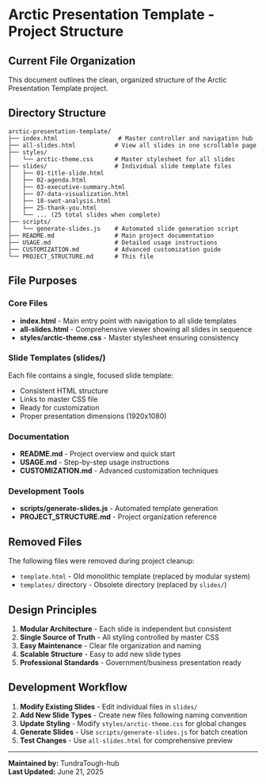 # Arctic Presentation Template - Project Structure

## Current File Organization

This document outlines the clean, organized structure of the Arctic Presentation Template project.

## Directory Structure

```
arctic-presentation-template/
├── index.html                 # Master controller and navigation hub
├── all-slides.html           # View all slides in one scrollable page
├── styles/
│   └── arctic-theme.css      # Master stylesheet for all slides
├── slides/                   # Individual slide template files
│   ├── 01-title-slide.html
│   ├── 02-agenda.html
│   ├── 03-executive-summary.html
│   ├── 07-data-visualization.html
│   ├── 18-swot-analysis.html
│   ├── 25-thank-you.html
│   └── ... (25 total slides when complete)
├── scripts/
│   └── generate-slides.js    # Automated slide generation script
├── README.md                 # Main project documentation
├── USAGE.md                  # Detailed usage instructions
├── CUSTOMIZATION.md          # Advanced customization guide
└── PROJECT_STRUCTURE.md      # This file
```

## File Purposes

### Core Files
- **index.html** - Main entry point with navigation to all slide templates
- **all-slides.html** - Comprehensive viewer showing all slides in sequence
- **styles/arctic-theme.css** - Master stylesheet ensuring consistency

### Slide Templates (slides/)
Each file contains a single, focused slide template:
- Consistent HTML structure
- Links to master CSS file
- Ready for customization
- Proper presentation dimensions (1920x1080)

### Documentation
- **README.md** - Project overview and quick start
- **USAGE.md** - Step-by-step usage instructions
- **CUSTOMIZATION.md** - Advanced customization techniques

### Development Tools
- **scripts/generate-slides.js** - Automated template generation
- **PROJECT_STRUCTURE.md** - Project organization reference

## Removed Files

The following files were removed during project cleanup:
- `template.html` - Old monolithic template (replaced by modular system)
- `templates/` directory - Obsolete directory (replaced by `slides/`)

## Design Principles

1. **Modular Architecture** - Each slide is independent but consistent
2. **Single Source of Truth** - All styling controlled by master CSS
3. **Easy Maintenance** - Clear file organization and naming
4. **Scalable Structure** - Easy to add new slide types
5. **Professional Standards** - Government/business presentation ready

## Development Workflow

1. **Modify Existing Slides** - Edit individual files in `slides/`
2. **Add New Slide Types** - Create new files following naming convention
3. **Update Styling** - Modify `styles/arctic-theme.css` for global changes
4. **Generate Slides** - Use `scripts/generate-slides.js` for batch creation
5. **Test Changes** - Use `all-slides.html` for comprehensive preview

---

**Maintained by:** TundraTough-hub  
**Last Updated:** June 21, 2025